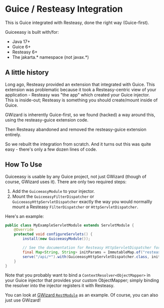 # Guice / Resteasy Integration

This is Guice integrated with Resteasy, done the right way (Guice-first).

Guiceeasy is built with/for:
* Java 17+
* Guice 6+
* Resteasy 6+
* The jakarta.* namespace (not javax.*)

## A little history

Long ago, Resteasy provided an extension that integrated with Guice. This extension was problematic because it took a Resteasy-centric view of your application - Resteasy was "the app" which created your Guice injector. This is inside-out; Resteasy is something you should create/mount inside of Guice.  

GWizard is inherently Guice-first, so we found (hacked) a way around this, using the resteasy-guice extension code. 

Then Resteasy abandoned and removed the resteasy-guice extension entirely.

So we rebuilt the integration from scratch. And it turns out this was quite easy - there's only a few dozen lines of code.

## How To Use

Guiceeasy is usable by any Guice project, not just GWizard (though of course, GWizard uses it). There are only two required steps:

1. Add the `GuiceeasyModule` to your injector.
2. Mount the `GuiceeasyFilterDispatcher` or `GuiceeasyHttpServletDispatcher` exactly the way you would normallly mount a Resteasy `FilterDispatcher` or `HttpServletDispatcher`.

Here's an example:

```java
public class MyExampleServletModule extends ServletModule {
    @Override
    protected void configureServlets() {
        install(new GuiceeasyModule());

        // See the documentation for Resteasy HttpServletDispatcher for options
        final Map<String, String> initParams = ImmutableMap.of("resteasy.servlet.mapping.prefix", "/api");
        serve("/api/*").with(GuiceeasyHttpServletDispatcher.class, initParams);
    }
}
```

Note that you probably want to bind a `ContextResolver<ObjectMapper>` in your Guice injector that provides your custom ObjectMapper; simply binding the resolver into the injector registers it with Resteasy.

You can look at [GWizard `RestModule`](https://github.com/gwizard/gwizard/blob/master/gwizard-rest/src/main/java/org/gwizard/rest/RestModule.java) as an example. Of course, you can also just use GWizard!